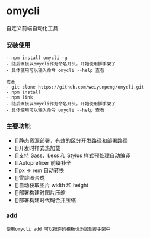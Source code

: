 # omycli

自定义前端自动化工具

### 安装使用

```
- npm install omycli -g
- 随后直接以omycli作为命名开头，开始使用脚手架了
- 具体使用可以输入命令 omycli --help 查看

或者
- git clone https://github.com/weiyunpeng/omycli.git
- npm install
- npm link
- 随后直接以omycli作为命名开头，开始使用脚手架了
- 具体使用可以输入命令 omycli --help 查看
```
### 主要功能

- []静态资源部署，有效的区分开发路径和部署路径
- []开发时样式热加载
- []支持 Sass、Less 和 Stylus 样式预处理自动编译
- []Autoprefixer 前缀补全
- []px -> rem 自动转换
- []雪碧图合成
- []自动获取图片 width 和 height
- []部署构建时图片压缩
- []部署构建时代码合并压缩



### add

```
使用omycli add 可以把你的模板也添加到脚手架中
```
